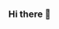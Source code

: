 ### Hi there 👋

<!--
**ankushkalra/ankushkalra** is a ✨ _special_ ✨ repository because its `README.md` (this file) appears on your GitHub profile.

[![Ankush's GitHub stats](https://github-readme-stats.vercel.app/api?username=ankushkalra)](https://github.com/anuraghazra/github-readme-stats)

Here are some ideas to get you started:

- 🔭 I’m currently working on ...
- 🌱 I’m currently learning ...
- 👯 I’m looking to collaborate on ...
- 🤔 I’m looking for help with ...
- 💬 Ask me about ...
- 📫 How to reach me: ...
- 😄 Pronouns: ...
- ⚡ Fun fact: ...
-->

